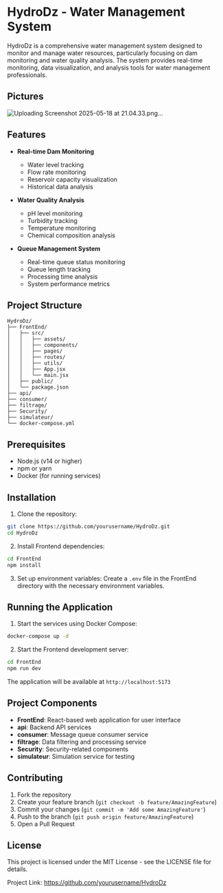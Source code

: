 # HydroDz - Water Management System

HydroDz is a comprehensive water management system designed to monitor and manage water resources, particularly focusing on dam monitoring and water quality analysis. The system provides real-time monitoring, data visualization, and analysis tools for water management professionals.

## Pictures
![Uploading Screenshot 2025-05-18 at 21.04.33.png…]()

## Features

- **Real-time Dam Monitoring**
  - Water level tracking
  - Flow rate monitoring
  - Reservoir capacity visualization
  - Historical data analysis

- **Water Quality Analysis**
  - pH level monitoring
  - Turbidity tracking
  - Temperature monitoring
  - Chemical composition analysis

- **Queue Management System**
  - Real-time queue status monitoring
  - Queue length tracking
  - Processing time analysis
  - System performance metrics

## Project Structure

```
HydroDz/
├── FrontEnd/
│   ├── src/
│   │   ├── assets/
│   │   ├── components/
│   │   ├── pages/
│   │   ├── routes/
│   │   ├── utils/
│   │   ├── App.jsx
│   │   └── main.jsx
│   ├── public/
│   └── package.json
├── api/
├── consumer/
├── filtrage/
├── Security/
├── simulateur/
└── docker-compose.yml
```

## Prerequisites

- Node.js (v14 or higher)
- npm or yarn
- Docker (for running services)

## Installation

1. Clone the repository:
```bash
git clone https://github.com/yourusername/HydroDz.git
cd HydroDz
```

2. Install Frontend dependencies:
```bash
cd FrontEnd
npm install
```

3. Set up environment variables:
Create a `.env` file in the FrontEnd directory with the necessary environment variables.

## Running the Application

1. Start the services using Docker Compose:
```bash
docker-compose up -d
```

2. Start the Frontend development server:
```bash
cd FrontEnd
npm run dev
```

The application will be available at `http://localhost:5173`

## Project Components

- **FrontEnd**: React-based web application for user interface
- **api**: Backend API services
- **consumer**: Message queue consumer service
- **filtrage**: Data filtering and processing service
- **Security**: Security-related components
- **simulateur**: Simulation service for testing

## Contributing

1. Fork the repository
2. Create your feature branch (`git checkout -b feature/AmazingFeature`)
3. Commit your changes (`git commit -m 'Add some AmazingFeature'`)
4. Push to the branch (`git push origin feature/AmazingFeature`)
5. Open a Pull Request

## License

This project is licensed under the MIT License - see the LICENSE file for details.

Project Link: https://github.com/yourusername/HydroDz 
